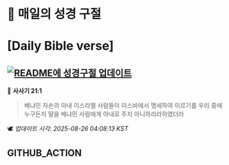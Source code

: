# 🙏 매일의 성경 구절
# [Daily Bible verse]
## [![README에 성경구절 업데이트](https://github.com/DONGSUKA/first_test/actions/workflows/update-readme-bible.yml/badge.svg)](https://github.com/DONGSUKA/first_test/actions/workflows/update-readme-bible.yml)
<!-- START_BIBLE_VERSE -->
📖 **사사기 21:1**
> 베냐민 자손의 아내 이스라엘 사람들이 미스바에서 맹세하여 이르기를 우리 중에 누구든지 딸을 베냐민 사람에게 아내로 주지 아니하리라하였더라

🕊️ _업데이트 시각: 2025-08-26 04:08:13 KST_
  <!-- END_BIBLE_VERSE -->
## GITHUB_ACTION
